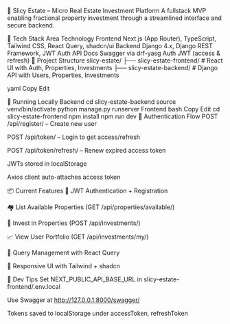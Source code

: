 🏡 Slicy Estate – Micro Real Estate Investment Platform
A fullstack MVP enabling fractional property investment through a streamlined interface and secure backend.

🚀 Tech Stack
Area	Technology
Frontend	Next.js (App Router), TypeScript, Tailwind CSS, React Query, shadcn/ui
Backend	Django 4.x, Django REST Framework, JWT Auth
API Docs	Swagger via drf-yasg
Auth	JWT (access & refresh)
📁 Project Structure
slicy-estate/ ├── slicy-estate-frontend/ # React UI with Auth, Properties, Investments ├── slicy-estate-backend/ # Django API with Users, Properties, Investments

yaml Copy Edit

🧪 Running Locally
Backend
cd slicy-estate-backend
source venv/bin/activate
python manage.py runserver
Frontend
bash
Copy
Edit
cd slicy-estate-frontend
npm install
npm run dev
🔐 Authentication Flow
POST /api/register/ – Create new user

POST /api/token/ – Login to get access/refresh

POST /api/token/refresh/ – Renew expired access token

JWTs stored in localStorage

Axios client auto-attaches access token

📦 Current Features
🔑 JWT Authentication + Registration

🏘️ List Available Properties (GET /api/properties/available/)

💸 Invest in Properties (POST /api/investments/)

📈 View User Portfolio (GET /api/investments/my/)

🧠 Query Management with React Query

🎨 Responsive UI with Tailwind + shadcn

🔧 Dev Tips
Set NEXT_PUBLIC_API_BASE_URL in slicy-estate-frontend/.env.local

Use Swagger at http://127.0.0.1:8000/swagger/

Tokens saved to localStorage under accessToken, refreshToken
